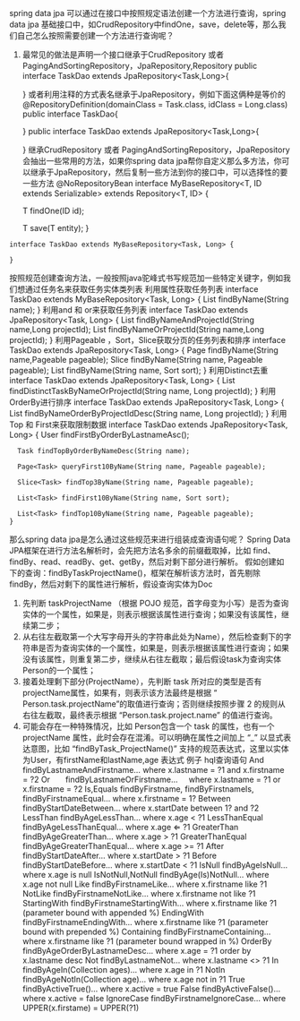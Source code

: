 spring data jpa 可以通过在接口中按照规定语法创建一个方法进行查询，spring data jpa 基础接口中，如CrudRepository中findOne，save，delete等，那么我们自己怎么按照需要创建一个方法进行查询呢？
  1. 最常见的做法是声明一个接口继承于CrudRepository 或者 PagingAndSortingRepository，JpaRepository,Repository
      public interface TaskDao extends JpaRepository<Task,Long>{

      }
 或者利用注释的方式表名继承于JpaRepository，例如下面这俩种是等价的
      @RepositoryDefinition(domainClass = Task.class, idClass = Long.class)
      public interface TaskDao{

      }
      public interface TaskDao extends JpaRepository<Task,Long>{

      }
 继承CrudRepository 或者 PagingAndSortingRepository，JpaRepository会抽出一些常用的方法，如果你spring data jpa帮你自定义那么多方法，你可以继承于JpaRepository，然后复制一些方法到你的接口中，可以选择性的要一些方法
    @NoRepositoryBean
    interface MyBaseRepository<T, ID extends Serializable> extends Repository<T, ID> {

     T findOne(ID id);

     T save(T entity);
    }
 
    interface TaskDao extends MyBaseRepository<Task, Long> {

    }
 按照规范创建查询方法，一般按照java驼峰式书写规范加一些特定关键字，例如我们想通过任务名来获取任务实体类列表
利用属性获取任务列表
    interface TaskDao extends MyBaseRepository<Task, Long> {
     List<Task> findByName(String name);
    }
 利用and 和 or来获取任务列表
    interface TaskDao extends JpaRepository<Task, Long> {
     List<Task> findByNameAndProjectId(String name,Long projectId);
     List<Task> findByNameOrProjectId(String name,Long projectId);
    }
 利用Pageable ，Sort，Slice获取分页的任务列表和排序
    interface TaskDao extends JpaRepository<Task, Long> {
     Page<Task> findByName(String name,Pageable pageable);
     Slice<Task> findByName(String name, Pageable pageable);
     List<Task> findByName(String name, Sort sort);
    }
 利用Distinct去重
    interface TaskDao extends JpaRepository<Task, Long> {
     List<Person> findDistinctTaskByNameOrProjectId(String name, Long projectId);
    }
 利用OrderBy进行排序
    interface TaskDao extends JpaRepository<Task, Long> {
     List<Person> findByNameOrderByProjectIdDesc(String name, Long projectId);
    }
 利用 Top 和 First来获取限制数据
    interface TaskDao extends JpaRepository<Task, Long> {
      User findFirstByOrderByLastnameAsc();
 
      Task findTopByOrderByNameDesc(String name);

      Page<Task> queryFirst10ByName(String name, Pageable pageable);

      Slice<Task> findTop3ByName(String name, Pageable pageable);

      List<Task> findFirst10ByName(String name, Sort sort);

      List<Task> findTop10ByName(String name, Pageable pageable);
    }
 
那么spring data jpa是怎么通过这些规范来进行组装成查询语句呢？
Spring Data JPA框架在进行方法名解析时，会先把方法名多余的前缀截取掉，比如 find、findBy、read、readBy、get、getBy，然后对剩下部分进行解析。
假如创建如下的查询：findByTaskProjectName()，框架在解析该方法时，首先剔除 findBy，然后对剩下的属性进行解析，假设查询实体为Doc
  1. 先判断 taskProjectName （根据 POJO 规范，首字母变为小写）是否为查询实体的一个属性，如果是，则表示根据该属性进行查询；如果没有该属性，继续第二步；
  2. 从右往左截取第一个大写字母开头的字符串此处为Name），然后检查剩下的字符串是否为查询实体的一个属性，如果是，则表示根据该属性进行查询；如果没有该属性，则重复第二步，继续从右往左截取；最后假设task为查询实体Person的一个属性；
  3. 接着处理剩下部分(ProjectName），先判断 task 所对应的类型是否有projectName属性，如果有，则表示该方法最终是根据 “ Person.task.projectName”的取值进行查询；否则继续按照步骤 2 的规则从右往左截取，最终表示根据 “Person.task.project.name” 的值进行查询。
  4. 可能会存在一种特殊情况，比如 Person包含一个 task 的属性，也有一个 projectName 属性，此时会存在混淆。可以明确在属性之间加上 “_” 以显式表达意图，比如 “findByTask_ProjectName()”
支持的规范表达式，这里以实体为User，有firstName和lastName,age
    表达式             例子                            hql查询语句
    And               findByLastnameAndFirstname…     where x.lastname = ?1 and x.firstname = ?2
    Or                findByLastnameOrFirstname…      where x.lastname = ?1 or x.firstname = ?2
    Is,Equals         findByFirstname,
                      findByFirstnameIs,
                      findByFirstnameEqual…           where x.firstname = 1?
    Between           findByStartDateBetween…         where x.startDate between 1? and ?2
    LessThan          findByAgeLessThan…              where x.age < ?1
    LessThanEqual     findByAgeLessThanEqual…         where x.age ⇐ ?1
    GreaterThan       findByAgeGreaterThan…           where x.age > ?1
    GreaterThanEqual  findByAgeGreaterThanEqual…      where x.age >= ?1
    After             findByStartDateAfter…           where x.startDate > ?1
    Before            findByStartDateBefore…          where x.startDate < ?1
    IsNull            findByAgeIsNull…                where x.age is null
    IsNotNull,NotNull findByAge(Is)NotNull…           where x.age not null
    Like              findByFirstnameLike…            where x.firstname like ?1
    NotLike           findByFirstnameNotLike…         where x.firstname not like ?1
    StartingWith      findByFirstnameStartingWith…    where x.firstname like ?1 (parameter bound with appended %)
    EndingWith        findByFirstnameEndingWith…      where x.firstname like ?1 (parameter bound with prepended %)
    Containing        findByFirstnameContaining…      where x.firstname like ?1 (parameter bound wrapped in %)
    OrderBy           findByAgeOrderByLastnameDesc…   where x.age = ?1 order by x.lastname desc
    Not               findByLastnameNot…              where x.lastname <> ?1
    In                findByAgeIn(Collection ages)…   where x.age in ?1
    NotIn             findByAgeNotIn(Collection age)… where x.age not in ?1
    True              findByActiveTrue()…             where x.active = true
    False             findByActiveFalse()…            where x.active = false
    IgnoreCase        findByFirstnameIgnoreCase…      where UPPER(x.firstame) = UPPER(?1)

